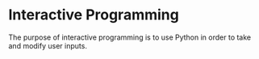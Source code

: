 # Interactive Programming

The purpose of interactive programming is to use Python in order to take and modify user inputs. 

